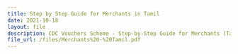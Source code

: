 ```yaml
---
title: Step by Step Guide for Merchants in Tamil
date: 2021-10-18
layout: file
description: CDC Vouchers Scheme - Step-by-Step Guide for Merchants (Tamil)
file_url: /files/Merchants%20-%20Tamil.pdf
---
```

